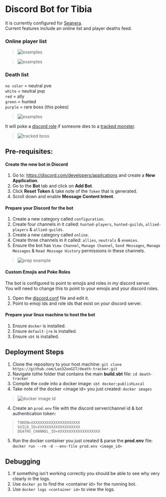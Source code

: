# Discord Bot for Tibia

It is currently configured for [Seanera](https://github.com/Leo32onGIT/death-tracker/blob/main/death-tracker/src/main/scala/com/kiktibia/deathtracker/tibiadata/TibiaDataClient.scala#L20).    
Current features include an online list and player deaths feed.

### Online player list    

> ![examples](https://i.imgur.com/S72fiHb.png)

> ![examples](https://i.imgur.com/AkaTy62.png)

### Death list    
  
  `no color` = neutral pve    
  `white` = neutral pvp    
  `red` = ally    
  `green` = hunted    
  `purple` = rare boss (this pokes)
  
> ![examples](https://i.imgur.com/09xAyde.gif)

It will poke a [discord role](https://github.com/Leo32onGIT/death-tracker/blob/main/death-tracker/src/main/resources/application.conf#L23) if someone dies to a [tracked monster](https://github.com/Leo32onGIT/death-tracker/blob/main/death-tracker/src/main/resources/application.conf#L24-L94).

> ![tracked boss](https://i.imgur.com/cbwovAO.png)

## Pre-requisites:

#### Create the new bot in Discord
1. Go to: https://discord.com/developers/applications and create a **New Application**.
2. Go to the **Bot** tab and click on **Add Bot**.
3. Click **Reset Token** & take note of the `Token` that is generated.
4. Scroll down and enable **Message Content Intent**.

#### Prepare your Discord for the bot
1. Create a new category called `configuration`.
2. Create four channels in it called: `hunted-players`, `hunted-guilds`, `allied-players` & `allied-guilds`.
3. Create a new category called `online`.
4. Create three channels in it called: `allies`, `neutrals` & `enemies`.
5. Ensure the bot has `View Channel`, `Manage Channel`, `Send Messages`, `Manage Messages` & `Read Message History` permissions in these channels.    
> ![prep example](https://i.imgur.com/jBNicZI.png)

#### Custom Emojis and Poke Roles
The bot is configured to point to emojis and roles in _my_ discord server.     
You will need to change this to point to your emojis and your discord roles.

1. Open the [discord.conf](https://github.com/Leo32onGIT/death-tracker/blob/seanera/death-tracker/src/main/resources/discord.conf#L11-L34) file and edit it.
2. Point to emoji ids and role ids that exist on _your_ discord server.

#### Prepare your linux machine to host the bot
1. Ensure `docker` is installed.
1. Ensure `default-jre` is installed.
1. Ensure `sbt` is installed.

## Deployment Steps

1. Clone the repository to your host machine: `git clone https://github.com/Leo32onGIT/death-tracker.git`
2. Navigate tothe  folder that contains the main **build.sbt** file: `cd death-tracker`
4. Compile the code into a docker image: `sbt docker:publishLocal`
5. Take note of the docker \<image id\> you just created: `docker images`   
> ![docker image id](https://i.imgur.com/nXvSeIL.png)

4. Create an `prod.env` file with the discord server/channel id & bot authentication token:
> ```env
> TOKEN=XXXXXXXXXXXXXXXXXXXXXX   
> GUILD_ID=XXXXXXXXXXXXXXXXXXX   
> DEATHS_CHANNEL_ID=XXXXXXXXXXXXXXXXXXX
> ```
5. Run the docker container you just created & parse the **prod.env** file: `docker run --rm -d --env-file prod.env <image_id>`  

## Debugging

1. If something isn't working correctly you should be able to see why very clearly in the logs.
2. Use `docker ps` to find the \<container id\> for the running bot.
3. Use `docker logs <container id>` to view the logs.
